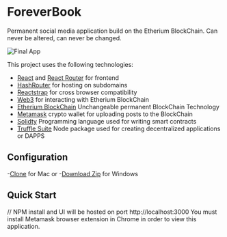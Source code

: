 # ForeverBook
Permanent social media application build on the Etherium BlockChain. Can never be altered, can never be changed.

![Final App](https://derekwebdev.com/gifs/foreverbook.gif)

This project uses the following technologies:

- [React](https://reactjs.org) and [React Router](https://reacttraining.com/react-router/) for frontend
- [HashRouter](https://www.npmjs.com/package/hash-router) for hosting on subdomains
- [Reactstrap](https://reactstrap.github.io/) for cross browser compatibility
- [Web3](https://web3js.readthedocs.io/en/v1.2.6/) for interacting with Etherium BlockChain
- [Etherium BlockChain](https://ethereum.org/) Unchangeable permanent BlockChain Technology
- [Metamask](https://metamask.io/) crypto wallet for uploading posts to the BlockChain
- [Solidty](https://solidity.readthedocs.io/en/v0.6.3/) Programming language used for writing smart contracts
- [Truffle Suite](https://www.trufflesuite.com/) Node package used for creating decentralized applications or DAPPS

## Configuration
-[Clone](https://github.com/derekwebdevcom/ForeverBook.git) for Mac or
-[Download Zip](https://github.com/derekwebdevcom/ForeverBook/archive/master.zip) for Windows


## Quick Start
// NPM install and UI will be hosted on port
 http://localhost:3000
You must install Metamask browser extension in Chrome in order to view this application.
